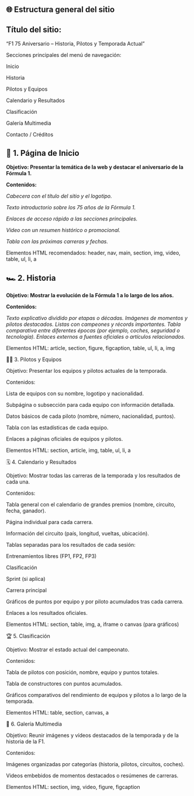 ## 🌐 Estructura general del sitio

## **Título del sitio:**
“F1 75 Aniversario – Historia, Pilotos y Temporada Actual”

Secciones principales del menú de navegación:

Inicio

Historia

Pilotos y Equipos

Calendario y Resultados

Clasificación

Galería Multimedia

Contacto / Créditos

## 🏁 1. Página de Inicio

**Objetivo: Presentar la temática de la web y destacar el aniversario de la Fórmula 1.**

**Contenidos:**

*Cabecera con el título del sitio y el logotipo.*

*Texto introductorio sobre los 75 años de la Fórmula 1.*

*Enlaces de acceso rápido a las secciones principales.*

*Video con un resumen histórico o promocional.*

*Tabla con las próximas carreras y fechas.*

Elementos HTML recomendados:
header, nav, main, section, img, video, table, ul, li, a

## 🏎️ 2. Historia

**Objetivo: Mostrar la evolución de la Fórmula 1 a lo largo de los años.**

**Contenidos:**

*Texto explicativo dividido por etapas o décadas.*
*Imágenes de momentos y pilotos destacados.*
*Listas con campeones y récords importantes.*
*Tabla comparativa entre diferentes épocas (por ejemplo, coches, seguridad o tecnología).*
*Enlaces externos a fuentes oficiales o artículos relacionados.*

Elementos HTML:
article, section, figure, figcaption, table, ul, li, a, img

👨‍✈️ 3. Pilotos y Equipos

Objetivo: Presentar los equipos y pilotos actuales de la temporada.

Contenidos:

Lista de equipos con su nombre, logotipo y nacionalidad.

Subpágina o subsección para cada equipo con información detallada.

Datos básicos de cada piloto (nombre, número, nacionalidad, puntos).

Tabla con las estadísticas de cada equipo.

Enlaces a páginas oficiales de equipos y pilotos.

Elementos HTML:
section, article, img, table, ul, li, a

🗓️ 4. Calendario y Resultados

Objetivo: Mostrar todas las carreras de la temporada y los resultados de cada una.

Contenidos:

Tabla general con el calendario de grandes premios (nombre, circuito, fecha, ganador).

Página individual para cada carrera.

Información del circuito (país, longitud, vueltas, ubicación).

Tablas separadas para los resultados de cada sesión:

Entrenamientos libres (FP1, FP2, FP3)

Clasificación

Sprint (si aplica)

Carrera principal

Gráficos de puntos por equipo y por piloto acumulados tras cada carrera.

Enlaces a los resultados oficiales.

Elementos HTML:
section, table, img, a, iframe o canvas (para gráficos)

🏆 5. Clasificación

Objetivo: Mostrar el estado actual del campeonato.

Contenidos:

Tabla de pilotos con posición, nombre, equipo y puntos totales.

Tabla de constructores con puntos acumulados.

Gráficos comparativos del rendimiento de equipos y pilotos a lo largo de la temporada.

Elementos HTML:
table, section, canvas, a

📸 6. Galería Multimedia

Objetivo: Reunir imágenes y vídeos destacados de la temporada y de la historia de la F1.

Contenidos:

Imágenes organizadas por categorías (historia, pilotos, circuitos, coches).

Videos embebidos de momentos destacados o resúmenes de carreras.

Elementos HTML:
section, img, video, figure, figcaption